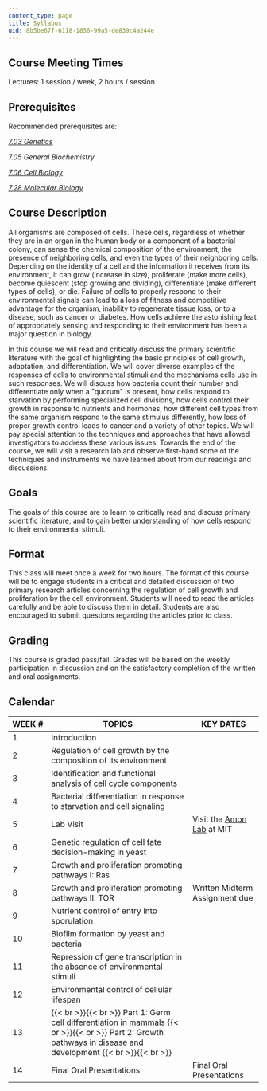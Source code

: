 ```yaml
---
content_type: page
title: Syllabus
uid: 8b5be67f-6118-1856-99a5-de839c4a244e
---
```


Course Meeting Times
--------------------

Lectures: 1 session / week, 2 hours / session

Prerequisites
-------------

Recommended prerequisites are:

[_7.03 Genetics_](/courses/7-03-genetics-fall-2004/)

_7.05 General Biochemistry_

[_7.06 Cell Biology_](/courses/7-06-cell-biology-spring-2007/)

[_7.28 Molecular Biology_](/courses/7-28-molecular-biology-spring-2005/)

Course Description
------------------

All organisms are composed of cells. These cells, regardless of whether they are in an organ in the human body or a component of a bacterial colony, can sense the chemical composition of the environment, the presence of neighboring cells, and even the types of their neighboring cells. Depending on the identity of a cell and the information it receives from its environment, it can grow (increase in size), proliferate (make more cells), become quiescent (stop growing and dividing), differentiate (make different types of cells), or die. Failure of cells to properly respond to their environmental signals can lead to a loss of fitness and competitive advantage for the organism, inability to regenerate tissue loss, or to a disease, such as cancer or diabetes. How cells achieve the astonishing feat of appropriately sensing and responding to their environment has been a major question in biology.

In this course we will read and critically discuss the primary scientific literature with the goal of highlighting the basic principles of cell growth, adaptation, and differentiation. We will cover diverse examples of the responses of cells to environmental stimuli and the mechanisms cells use in such responses. We will discuss how bacteria count their number and differentiate only when a "quorum" is present, how cells respond to starvation by performing specialized cell divisions, how cells control their growth in response to nutrients and hormones, how different cell types from the same organism respond to the same stimulus differently, how loss of proper growth control leads to cancer and a variety of other topics. We will pay special attention to the techniques and approaches that have allowed investigators to address these various issues. Towards the end of the course, we will visit a research lab and observe first-hand some of the techniques and instruments we have learned about from our readings and discussions.

Goals
-----

The goals of this course are to learn to critically read and discuss primary scientific literature, and to gain better understanding of how cells respond to their environmental stimuli.

Format
------

This class will meet once a week for two hours. The format of this course will be to engage students in a critical and detailed discussion of two primary research articles concerning the regulation of cell growth and proliferation by the cell environment. Students will need to read the articles carefully and be able to discuss them in detail. Students are also encouraged to submit questions regarding the articles prior to class.

Grading
-------

This course is graded pass/fail. Grades will be based on the weekly participation in discussion and on the satisfactory completion of the written and oral assignments.

Calendar
--------

| WEEK # | TOPICS | KEY DATES |
| --- | --- | --- |
| 1 | Introduction | &nbsp; |
| 2 | Regulation of cell growth by the composition of its environment | &nbsp; |
| 3 | Identification and functional analysis of cell cycle components | &nbsp; |
| 4 | Bacterial differentiation in response to starvation and cell signaling | &nbsp; |
| 5 | Lab Visit | Visit the [Amon Lab](http://amonlab.scripts.mit.edu/) at MIT |
| 6 | Genetic regulation of cell fate decision-making in yeast | &nbsp; |
| 7 | Growth and proliferation promoting pathways I: Ras | &nbsp; |
| 8 | Growth and proliferation promoting pathways II: TOR | Written Midterm Assignment due |
| 9 | Nutrient control of entry into sporulation | &nbsp; |
| 10 | Biofilm formation by yeast and bacteria | &nbsp; |
| 11 | Repression of gene transcription in the absence of environmental stimuli | &nbsp; |
| 12 | Environmental control of cellular lifespan | &nbsp; |
| 13 |  {{< br >}}{{< br >}} Part 1: Germ cell differentiation in mammals {{< br >}}{{< br >}} Part 2: Growth pathways in disease and development {{< br >}}{{< br >}}  | &nbsp; |
| 14 | Final Oral Presentations | Final Oral Presentations